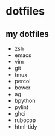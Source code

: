 # dotfiles

## my dotfiles

- zsh
- emacs
- vim
- git
- tmux
- percol
- bower
- ag
- bpython
- pylint
- ghci
- rubocop
- html-tidy
